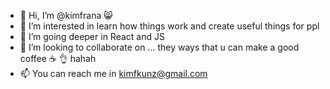 - 👋 Hi, I’m @kimfrana  :smile_cat:
- 👀 I’m interested in learn how things work and create useful things for ppl  
- 🌱 I’m going deeper in React and JS
- 💞️ I’m looking to collaborate on ... they ways that u can make a good coffee :coffee: :ok_hand: hahah 
- 📫 You can reach me in kimfkunz@gmail.com

<!---
kimfrana/kimfrana is a ✨ special ✨ repository because its `README.md` (this file) appears on your GitHub profile.
You can click the Preview link to take a look at your changes.
--->
